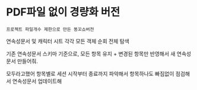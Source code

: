 # PDF파일 없이 경량화 버전

`프로젝트 파일개수 제한으로 만든 똥꼬쇼버전`

연속성문서 및 캐릭터 시트 각각 모든 객체 순회 전체 탐색

기존 연속성문서 스키마 기준으로, 모든 항목 유지 + 변경된 항목만 반영해서 새 연속성문서 만들어줘.

모두라고했어 항목별로 세션 시작부터 종료까지 파악해서 항목하나도 빠짐없이 점검해서 연속성문서 업데이트해
